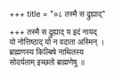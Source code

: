 +++
title = "०८ तस्मै स द्रुह्याद्"

+++
तस्मै स द्रुह्याद् य इदं नायद्  
यो नोत्तिष्ठाद् यो न वदाता अस्मिन् ।  
ब्राह्मणस्य किल्बिषे नाथितस्य  
सोदर्यताम् इच्छतो ब्राह्मणेषु ॥